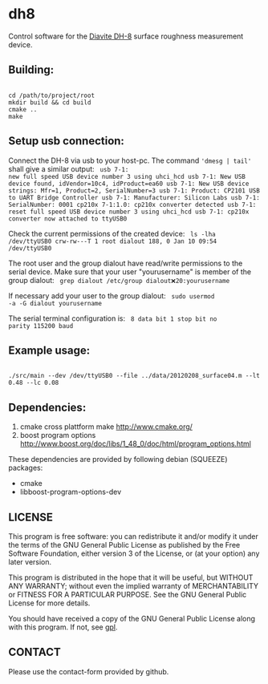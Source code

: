 dh8
===

Control software for the [Diavite DH-8](http://diavite.com/index.php/dh-8-en.html) 
surface roughness measurement device.


Building:
---------

<code>
cd /path/to/project/root
mkdir build && cd build 
cmake ..
make
</code>

Setup usb connection:
---------------------

Connect the DH-8 via usb to your host-pc.
The command `'dmesg | tail'` shall give a similar output:
<code>
usb 7-1: new full speed USB device number 3 using uhci_hcd
usb 7-1: New USB device found, idVendor=10c4, idProduct=ea60
usb 7-1: New USB device strings: Mfr=1, Product=2, SerialNumber=3
usb 7-1: Product: CP2101 USB to UART Bridge Controller
usb 7-1: Manufacturer: Silicon Labs
usb 7-1: SerialNumber: 0001
cp210x 7-1:1.0: cp210x converter detected
usb 7-1: reset full speed USB device number 3 using uhci_hcd
usb 7-1: cp210x converter now attached to ttyUSB0
</code>

Check the current permissions of the created device:
<code>
ls -lha /dev/ttyUSB0
crw-rw---T 1 root dialout 188, 0 Jan 10 09:54 /dev/ttyUSB0
</code>

The root user and the group dialout have read/write permissions to 
the serial device. Make sure that your user "yourusername" is member 
of the group dialout:
<code>
grep dialout /etc/group
dialout:x:20:yourusername
</code>

If necessary add your user to the group dialout:
<code>
sudo usermod -a -G dialout yourusername
</code>

The serial terminal configuration is:
<code>
8 data bit
1 stop bit
no parity
115200 baud
</code>

Example usage:
--------------
<code>
./src/main --dev /dev/ttyUSB0 --file ../data/20120208_surface04.m --lt 0.48 --lc 0.08 
</code>


Dependencies:
-------------

1. cmake
    cross plattform make 
    http://www.cmake.org/
2. boost program options
    http://www.boost.org/doc/libs/1_48_0/doc/html/program_options.html

These dependencies are provided by following debian (SQUEEZE) packages:
- cmake
- libboost-program-options-dev



LICENSE
-------
This program is free software: you can redistribute it and/or modify
it under the terms of the GNU General Public License as published by 
the Free Software Foundation, either version 3 of the License, or 
(at your option) any later version.

This program is distributed in the hope that it will be useful,
but WITHOUT ANY WARRANTY; without even the implied warranty of
MERCHANTABILITY or FITNESS FOR A PARTICULAR PURPOSE. See the
GNU General Public License for more details.

You should have received a copy of the GNU General Public License
along with this program. If not, see [gpl](www.gnu.org/licenses/).


CONTACT
-------
Please use the contact-form provided by github.

